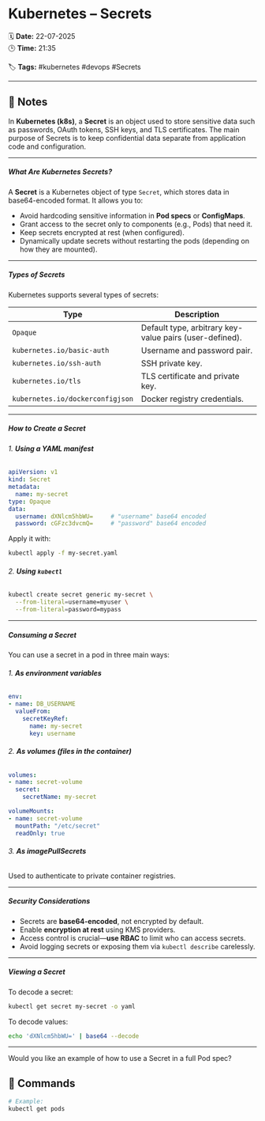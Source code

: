 # Kubernetes – Secrets

🗓️ **Date:** 22-07-2025  
🕒 **Time:** 21:35  

🏷️ **Tags:** #kubernetes #devops #Secrets  

---

## 📝 Notes

In **Kubernetes (k8s)**, a **Secret** is an object used to store sensitive data such as passwords, OAuth tokens, SSH keys, and TLS certificates. The main purpose of Secrets is to keep confidential data separate from application code and configuration.

---

##### What Are Kubernetes Secrets?

A **Secret** is a Kubernetes object of type `Secret`, which stores data in base64-encoded format. It allows you to:

- Avoid hardcoding sensitive information in **Pod specs** or **ConfigMaps**.
- Grant access to the secret only to components (e.g., Pods) that need it.
- Keep secrets encrypted at rest (when configured).
- Dynamically update secrets without restarting the pods (depending on how they are mounted).

---

##### Types of Secrets

Kubernetes supports several types of secrets:

|Type|Description|
|---|---|
|`Opaque`|Default type, arbitrary key-value pairs (user-defined).|
|`kubernetes.io/basic-auth`|Username and password pair.|
|`kubernetes.io/ssh-auth`|SSH private key.|
|`kubernetes.io/tls`|TLS certificate and private key.|
|`kubernetes.io/dockerconfigjson`|Docker registry credentials.|

---

##### How to Create a Secret

###### 1. **Using a YAML manifest**

```yaml
apiVersion: v1
kind: Secret
metadata:
  name: my-secret
type: Opaque
data:
  username: dXNlcm5hbWU=     # "username" base64 encoded
  password: cGFzc3dvcmQ=     # "password" base64 encoded
```

Apply it with:

```bash
kubectl apply -f my-secret.yaml
```

###### 2. **Using `kubectl`**

```bash
kubectl create secret generic my-secret \
  --from-literal=username=myuser \
  --from-literal=password=mypass
```

---

##### Consuming a Secret

You can use a secret in a pod in three main ways:

###### 1. **As environment variables**

```yaml
env:
- name: DB_USERNAME
  valueFrom:
    secretKeyRef:
      name: my-secret
      key: username
```

###### 2. **As volumes (files in the container)**

```yaml
volumes:
- name: secret-volume
  secret:
    secretName: my-secret
```

```yaml
volumeMounts:
- name: secret-volume
  mountPath: "/etc/secret"
  readOnly: true
```

###### 3. **As imagePullSecrets**

Used to authenticate to private container registries.

---

##### Security Considerations

- Secrets are **base64-encoded**, not encrypted by default.
- Enable **encryption at rest** using KMS providers.
- Access control is crucial—**use RBAC** to limit who can access secrets.
- Avoid logging secrets or exposing them via `kubectl describe` carelessly.

---

##### Viewing a Secret

To decode a secret:

```bash
kubectl get secret my-secret -o yaml
```

To decode values:

```bash
echo 'dXNlcm5hbWU=' | base64 --decode
```

---

Would you like an example of how to use a Secret in a full Pod spec?

## 🧾 Commands

```bash
# Example:
kubectl get pods
```
